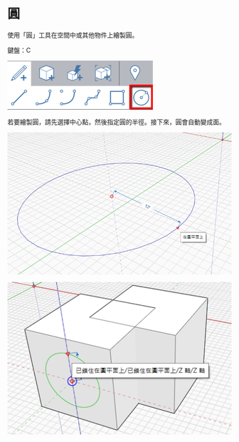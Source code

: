 # 圓

使用「圓」工具在空間中或其他物件上繪製圓。

鍵盤：C

![](../.gitbook/assets/circle_toolbar.png)

若要繪製圓，請先選擇中心點，然後指定圓的半徑。接下來，圓會自動變成面。

![](../.gitbook/assets/circle1.png)

![](../.gitbook/assets/circle2.png)

